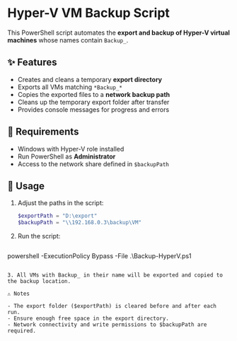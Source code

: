 # Hyper-V VM Backup Script

This PowerShell script automates the **export and backup of Hyper-V virtual machines** whose names contain `Backup_`.

## ✨ Features
- Creates and cleans a temporary **export directory**
- Exports all VMs matching `*Backup_*`
- Copies the exported files to a **network backup path**
- Cleans up the temporary export folder after transfer
- Provides console messages for progress and errors

## 📌 Requirements
- Windows with Hyper-V role installed
- Run PowerShell as **Administrator**
- Access to the network share defined in `$backupPath`

## 🚀 Usage
1. Adjust the paths in the script:
   ```powershell
   $exportPath = "D:\export"
   $backupPath = "\\192.168.0.3\backup\VM"
   ```
   
2. Run the script:
   ```powershell
powershell -ExecutionPolicy Bypass -File .\Backup-HyperV.ps1
   ```

3. All VMs with Backup_ in their name will be exported and copied to the backup location.

⚠️ Notes

- The export folder ($exportPath) is cleared before and after each run.
- Ensure enough free space in the export directory.
- Network connectivity and write permissions to $backupPath are required.